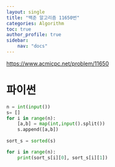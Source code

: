 ```yaml
---
layout: single
title: "백준 알고리즘 11650번"
categories: Algorithm
toc: true
author_profile: true
sidebar:
    nav: "docs"
---
```


https://www.acmicpc.net/problem/11650

# 파이썬
```python
n = int(input())
s= []
for i in range(n):
    [a,b] = map(int,input().split())
    s.append([a,b])
    
sort_s = sorted(s)

for i in range(n):
    print(sort_s[i][0], sort_s[i][1])
```